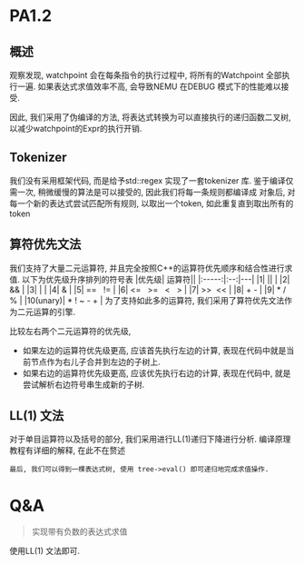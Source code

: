 # PA1.2
## 概述
观察发现, watchpoint 会在每条指令的执行过程中, 将所有的Watchpoint 全部执行一遍. 
如果表达式求值效率不高, 会导致NEMU 在DEBUG 模式下的性能难以接受. 

因此, 我们采用了伪编译的方法, 将表达式转换为可以直接执行的递归函数二叉树, 
以减少watchpoint的Expr的执行开销. 

## Tokenizer
我们没有采用框架代码, 而是给予std::regex 实现了一套tokenizer 库. 
鉴于编译仅需一次, 稍微缓慢的算法是可以接受的, 因此我们将每一条规则都编译成
对象后, 对每一个新的表达式尝试匹配所有规则, 以取出一个token, 如此重复直到取出所有的token

## 算符优先文法
我们支持了大量二元运算符, 并且完全按照C++的运算符优先顺序和结合性进行求值. 
以下为优先级升序排列的符号表
|优先级| 运算符||
|:-----:|:--:|---|
|1| \|\| | 
|2| &&  |
|3| \| | 
|4| & |
|5| == &nbsp;&nbsp;!= |
|6| <= &nbsp;&nbsp;>= &nbsp;&nbsp;< &nbsp;&nbsp;> |
|7| >>&nbsp;&nbsp;<< | 
|8| + - |
|9| * / % |
|10(unary)| * ! ~ - + |
为了支持如此多的运算符, 我们采用了算符优先文法作为二元运算的引擎. 

比较左右两个二元运算符的优先级, 
- 如果左边的运算符优先级更高, 应该首先执行左边的计算, 
表现在代码中就是当前节点作为右儿子合并到左边的子树上. 
- 如果右边的运算符优先级更高, 应该优先执行右边的计算, 
表现在代码中, 就是尝试解析右边符号串生成新的子树. 

## LL(1) 文法
对于单目运算符以及括号的部分, 我们采用进行LL(1)递归下降进行分析. 
编译原理教程有详细的解释, 在此不在赘述

`最后, 我们可以得到一棵表达式树, 使用 tree->eval() 即可递归地完成求值操作. `


# Q&A
> 实现带有负数的表达式求值

使用LL(1) 文法即可. 
